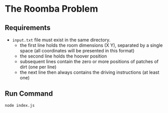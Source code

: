 # The Roomba Problem

## Requirements
 - `input.txt` file must exist in the same directory.
	 - the first line holds the room dimensions (X Y), separated by a single space (all coordinates will be presented in this format)
     -   the second line holds the hoover position
     -   subsequent lines contain the zero or more positions of patches of dirt (one per line)
     -   the next line then always contains the driving instructions (at least one)

## Run Command
    node index.js